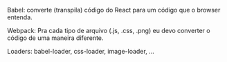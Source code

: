 Babel: converte (transpila) código do React para um código que o browser entenda.

Webpack: Pra cada tipo de arquivo (.js, .css, .png) eu devo converter o código de uma maneira diferente.

Loaders: babel-loader, css-loader, image-loader, ...